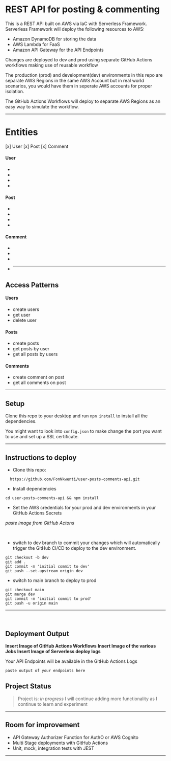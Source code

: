 # REST API for posting & commenting

This is a REST API built on AWS via IaC with Serverless Framework.
Serverless Framework will deploy the following resources to AWS:

- Amazon DynamoDB for storing the data
- AWS Lambda for FaaS
- Amazon API Gateway for the API Endpoints

Changes are deployed to dev and prod using separate GitHub Actions workflows making use of reusable workflow

The production (prod) and development(dev) environments in this repo are separate AWS Regions in the same AWS Account but in real world scenarios, you would have them in seperate AWS accounts for proper isolation.

The GitHub Actions Workflows will deploy to separate AWS Regions as an easy way to simulate the workflow.

---

# Entities

[x] User
[x] Post
[x] Comment

#### User

-
-
-
-

#### Post

-
-
-
-

#### Comment

-
-
-
- ***

## **Access Patterns**

#### Users

- create users
- get user
- delete user

#### Posts

- create posts
- get posts by user
- get all posts by users

#### Comments

- create comment on post
- get all comments on post

---

## **Setup**

Clone this repo to your desktop and run `npm install` to install all the dependencies.

You might want to look into `config.json` to make change the port you want to use and set up a SSL certificate.

---

## **Instructions to deploy**

- Clone this repo:

```
  https://github.com/FonNkwenti/user-posts-comments-api.git
```

- Install dependencies

```
cd user-posts-comments-api && npm install
```

- Set the AWS credentials for your prod and dev environments in your GitHub Actions Secrets

_paste image from GitHub Actons_

<br />

- switch to dev branch to commit your changes which will automatically trigger the GitHub CI/CD to deploy to the dev environment.

```
git checkout -b dev
git add .
git commit -m 'initial commit to dev'
git push --set-upstream origin dev

```

- switch to main branch to deploy to prod

```
git checkout main
git merge dev
git commit -m 'initial commit to prod'
git push -u origin main

```

---

<br />

## Deployment Output

**Insert Image of GitHub Actions Workflows**
**Insert Image of the various Jobs**
**Insert Image of Serverless deploy logs**

Your API Endpoints will be available in the GitHub Actions Logs

```
paste output of your endpoints here

```

## Project Status

> Project is: *in progress* I will continue adding more functionality as I continue to learn and experiment

---

## Room for improvement

- API Gateway Authorizer Function for AuthO or AWS Cognito
- Multi Stage deployments with GitHub Actions
- Unit, mock, integration tests with JEST

---
